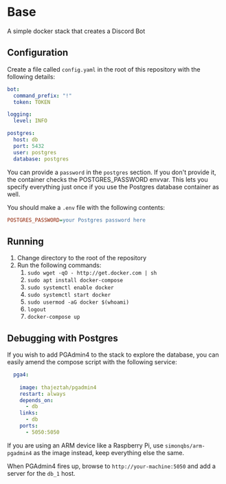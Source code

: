 # Base

A simple docker stack that creates a Discord Bot


## Configuration

Create a file called `config.yaml` in the root of this repository with the following details:

```yaml
bot:
  command_prefix: "!"
  token: TOKEN

logging:
  level: INFO

postgres:
  host: db
  port: 5432
  user: postgres
  database: postgres
```

You can provide a `password` in the `postgres` section. If you don't provide it, the container checks the POSTGRES_PASSWORD
envvar. This lets you specify everything just once if you use the Postgres database container as well.

You should make a `.env` file with the following contents:

```ini
POSTGRES_PASSWORD=your Postgres password here 
```

## Running

1. Change directory to the root of the repository
1. Run the following commands:
    1. `sudo wget -qO - http://get.docker.com | sh`
    1. `sudo apt install docker-compose`
    1. `sudo systemctl enable docker`
    1. `sudo systemctl start docker`
    1. `sudo usermod -aG docker $(whoami)`
    1. `logout`
    1. `docker-compose up`

## Debugging with Postgres

If you wish to add PGAdmin4 to the stack to explore the database, you can easily amend the compose script with the following service:

```yaml
  pga4:
     
    image: thajeztah/pgadmin4
    restart: always
    depends_on:
      - db
    links:
      - db
    ports:
      - 5050:5050

```

If you are using an ARM device like a Raspberry Pi, use `simonqbs/arm-pgadmin4` as the image instead, keep everything else the same. 

When PGAdmin4 fires up, browse to `http://your-machine:5050` and add a server for the `db_1` host.

